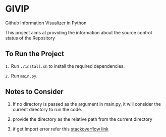 # GIVIP
Github Information Visualizer in Python

This project aims at providing the information about the source
control status of the Repository

## To Run the Project 

`1.`  Run `./install.sh` to install the required dependencies.

`2.`  Run `main.py`.

## Notes to Consider

1. If no directory is passed as the argument in main.py, 
it will consider the current directory to run the code.

2. provide the directory as the relative path from the current 
directory

3. if get Import error refer this [stackoverflow link](https://stackoverflow.com/questions/48399498/git-executable-not-found-in-python)